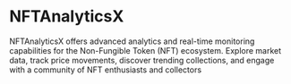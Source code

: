 # NFTAnalyticsX
NFTAnalyticsX offers advanced analytics and real-time monitoring capabilities for the Non-Fungible Token (NFT) ecosystem. Explore market data, track price movements, discover trending collections, and engage with a community of NFT enthusiasts and collectors
